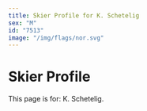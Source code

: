 ```yaml
---
title: Skier Profile for K. Schetelig
sex: "M"
id: "7513"
image: "/img/flags/nor.svg" 
---
```


# Skier Profile

This page is for: K. Schetelig.
    
